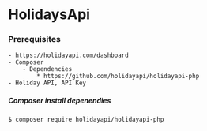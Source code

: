 # HolidaysApi

### Prerequisites
    - https://holidayapi.com/dashboard
    - Composer
        - Dependencies
            * https://github.com/holidayapi/holidayapi-php
    - Holiday API, API Key

##### Composer install depenendies
```$ composer require holidayapi/holidayapi-php```